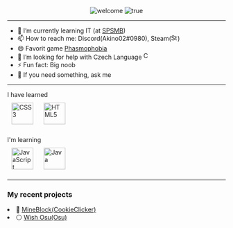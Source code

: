 <p align="center">
  <img src="https://user-images.githubusercontent.com/115136363/223144523-e24158b1-3e02-4658-ba42-69f513911f25.gif" alt="welcome" />
  <img src="https://user-images.githubusercontent.com/115136363/223106502-a9c5ed39-3b22-4a81-ad59-5440699f7c81.gif" alt="true" />
</p>
<!--### Hi there 👋-->
<hr>
<ul>
  <li>🌱 I’m currently learning IT (at <a href=https://www.spsmb.cz/>SPSMB</a>)</li>
  <li>📫 How to reach me: Discord(Akino02#0980), Steam(<a href="https://steamcommunity.com/profiles/76561198147089025"><img src="https://upload.wikimedia.org/wikipedia/commons/8/83/Steam_icon_logo.svg" alt="Steam_logo_wiki" width="15" ></a>)</li>
  <li>😄 Favorit game <a href=https://store.steampowered.com/app/739630/Phasmophobia/>Phasmophobia</a></li>
  <li>🤔 I’m looking for help with Czech Language <a href="https://en.wikipedia.org/wiki/Czech_Republic"><img src="https://user-images.githubusercontent.com/115136363/195661567-dc3a2603-70d3-4679-a212-3e99265979c8.png" alt="CZ" width="17"></a></li>
  <li>⚡ Fun fact: Big noob</li>
  <li>💬 If you need something, ask me </li>
</ul>
<hr>
<!-- - 🛑 Working in progress-->
<div>I have learned</div>
<div>
<a href="https://www.w3schools.com/css/" target="_blank"><img style="margin: 10px" src="https://profilinator.rishav.dev/skills-assets/css3-original-wordmark.svg"
alt="CSS3" height="50" /></a>  
<a href="https://en.wikipedia.org/wiki/HTML5" target="_blank"><img style="margin: 10px" src="https://profilinator.rishav.dev/skills-assets/html5-original-wordmark.svg"
alt="HTML5" height="50" /></a>  
</div>
<br>
<div>I'm learning</div>
<div>  
<a href="https://www.javascript.com/" target="_blank"><img style="margin: 10px" src="https://profilinator.rishav.dev/skills-assets/javascript-original.svg" alt="JavaScript" height="50" /></a>  
<a href="https://www.java.com/" target="_blank"><img style="margin: 10px" src="https://profilinator.rishav.dev/skills-assets/java-original-wordmark.svg" alt="Java" height="50" /></a>  
</div>
<hr>
<h3>My recent projects</h3>
<li>🍪 <a href="https://akino02.github.io/MineBlock/">MineBlock(CookieClicker)</a></li>
<li>⚪ <a href="https://akino02.github.io/osu/">Wish Osu(Osu)</a></li>
